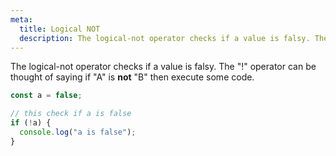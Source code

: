```yaml
---
meta:
  title: Logical NOT
  description: The logical-not operator checks if a value is falsy. The "!" operator can be thought of saying if "A" is not "B" then execute some code.
---
```


The logical-not operator checks if a value is falsy. The "!" operator
can be thought of saying if "A" is **not** "B" then execute
some code.

```javascript
const a = false;

// this check if a is false
if (!a) {
  console.log("a is false");
}
```
